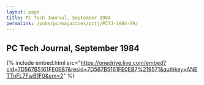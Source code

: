 ```yaml
---
layout: page
title: PC Tech Journal, September 1984
permalink: /pubs/pc/magazines/pctj/PCTJ-1984-09/
---
```


PC Tech Journal, September 1984
-------------------------------

{% include embed.html src="https://onedrive.live.com/embed?cid=7D567B5161FE0EB7&resid=7D567B5161FE0EB7%219571&authkey=ANETTnFL7FwB1F0&em=2" %}
